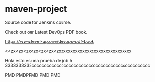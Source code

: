 # maven-project
Source code for Jenkins course.

Check out our Latest DevOps PDF book.

https://www.level-up.one/devops-pdf-book

<<zx<zx<zx<zx<zx<zx<zxxxxxxxxxxxxxxxxxxxxxxxxxxxxxxx

Hola esto es una prueba de job 5 3333333333cccccccccccccccccccccccccccccccccccccccccccccccc



PMD PMDPPMD PMD PMD
